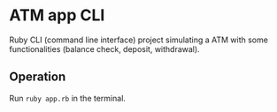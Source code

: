 # ATM app CLI

Ruby CLI (command line interface) project simulating a ATM with some functionalities (balance check, deposit, withdrawal).

## Operation

Run ```ruby app.rb``` in the terminal.

